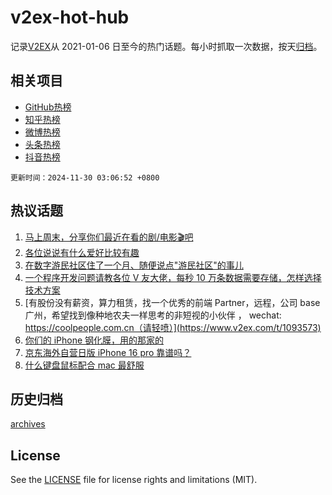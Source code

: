# v2ex-hot-hub

 记录[V2EX](https://www.v2ex.com/)从 2021-01-06 日至今的热门话题。每小时抓取一次数据，按天[归档](archives)。
 
 ## 相关项目

- [GitHub热榜](https://github.com/snaildev/github-hot-hub)
- [知乎热榜](https://github.com/snaildev/zhihu-hot-hub)
- [微博热榜](https://github.com/snaildev/weibo-hot-hub)
- [头条热榜](https://github.com/snaildev/toutiao-hot-hub)
- [抖音热榜](https://github.com/snaildev/douyin-hot-hub)


 `更新时间：2024-11-30 03:06:52 +0800`

## 热议话题

1. [马上周末，分享你们最近在看的剧/电影🎬吧](https://www.v2ex.com/t/1093576)
1. [各位说说有什么爱好比较有趣](https://www.v2ex.com/t/1093618)
1. [在数字游民社区住了一个月、随便说点"游民社区"的事儿](https://www.v2ex.com/t/1093626)
1. [一个程序开发问题请教各位 V 友大佬，每秒 10 万条数据需要存储，怎样选择技术方案](https://www.v2ex.com/t/1093560)
1. [有股份没有薪资，算力租赁，找一个优秀的前端 Partner，远程，公司 base 广州，希望找到像种地农夫一样思考的非短视的小伙伴 ， wechat: https://coolpeople.com.cn（请轻喷）](https://www.v2ex.com/t/1093573)
1. [你们的 iPhone 钢化膜，用的那家的](https://www.v2ex.com/t/1093577)
1. [京东海外自营日版 iPhone 16 pro 靠谱吗？](https://www.v2ex.com/t/1093599)
1. [什么键盘鼠标配合 mac 最舒服](https://www.v2ex.com/t/1093581)

## 历史归档

[archives](archives)

## License

See the [LICENSE](LICENSE) file for license rights and limitations (MIT).
